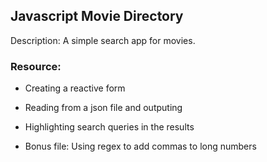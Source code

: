 ## Javascript Movie Directory

Description: A simple search app for movies.

### Resource:
- Creating a reactive form
- Reading from a json file and outputing
- Highlighting search queries in the results

- Bonus file: Using regex to add commas to long numbers
